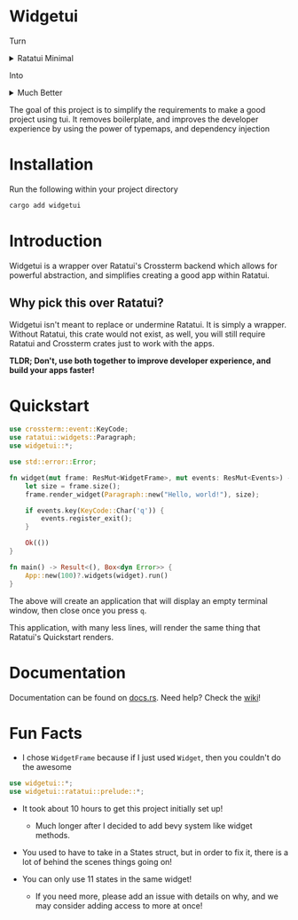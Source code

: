 # Widgetui
Turn
<details>
<summary>Ratatui Minimal</summary>

```rust
fn main() -> anyhow::Result<()> {
    let mut terminal = setup_terminal()?;
    run(&mut terminal)?;
    restore_terminal(&mut terminal)?;
    Ok(())
}

fn setup_terminal() -> anyhow::Result<Terminal<CrosstermBackend<Stdout>>> {
    let mut stdout = io::stdout();
    enable_raw_mode()?;
    execute!(stdout, EnterAlternateScreen)?;
    Ok(Terminal::new(CrosstermBackend::new(stdout))?)
}

fn restore_terminal(
    terminal: &mut Terminal<CrosstermBackend<Stdout>>,
) -> anyhow::Result<()> {
    disable_raw_mode()?;
    execute!(terminal.backend_mut(), LeaveAlternateScreen,)?;
    Ok(terminal.show_cursor()?)
}

fn run(terminal: &mut Terminal<CrosstermBackend<Stdout>>) -> anyhow::Result<()> {
    Ok(loop {
        terminal.draw(|frame| {
            let greeting = Paragraph::new("Hello World!");
            frame.render_widget(greeting, frame.size());
        })?;
        if event::poll(Duration::from_millis(250))? {
            if let Event::Key(key) = event::read()? {
                if KeyCode::Char('q') == key.code {
                    break;
                }
            }
        }
    })
}
```
</details>

Into

<details>
<summary>Much Better</summary>

```rust
use crossterm::event::KeyCode;
use ratatui::widgets::Paragraph;
use widgetui::*;
use anyhow::Result;

fn widget(mut frame: ResMut<WidgetFrame>, mut events: ResMut<Events>) -> WidgetResult {
    let size = frame.size();
    frame.render_widget(Paragraph::new("Hello, world!"), size);

    if events.key(KeyCode::Char('q')) {
        events.register_exit();
    }

    Ok(())
}

fn main() -> Result<()> {
    App::new(100)?.widgets(widget).run()
}
```
</details>

The goal of this project is to simplify the requirements to make a good project using tui.
It removes boilerplate, and improves the developer experience by using the power of typemaps, and dependency injection

# Installation
Run the following within your project directory
```bash
cargo add widgetui
```
# Introduction

Widgetui is a wrapper over Ratatui's Crossterm backend which allows for powerful abstraction, and simplifies creating a good app within Ratatui.
## Why pick this over Ratatui?
Widgetui isn't meant to replace or undermine Ratatui. It is simply a wrapper. Without Ratatui, this crate would not exist, as well, you will still require Ratatui and Crossterm crates just to work with the apps.

**TLDR; Don't, use both together to improve developer experience, and build your apps faster!**

# Quickstart
```rust
use crossterm::event::KeyCode;
use ratatui::widgets::Paragraph;
use widgetui::*;

use std::error::Error;

fn widget(mut frame: ResMut<WidgetFrame>, mut events: ResMut<Events>) -> WidgetResult {
    let size = frame.size();
    frame.render_widget(Paragraph::new("Hello, world!"), size);

    if events.key(KeyCode::Char('q')) {
        events.register_exit();
    }

    Ok(())
}

fn main() -> Result<(), Box<dyn Error>> {
    App::new(100)?.widgets(widget).run()
}
```

The above will create an application that will display an empty terminal window, then close once you press `q`.

This application, with many less lines, will render the same thing that Ratatui's Quickstart renders.
# Documentation
Documentation can be found on [docs.rs](https://docs.rs/widgetui).
Need help? Check the [wiki](https://github.com/TheEmeraldBee/widgetui/wiki)!

# Fun Facts
- I chose `WidgetFrame` because if I just used `Widget`, then you couldn't do the awesome
```rust
use widgetui::*;
use widgetui::ratatui::prelude::*;
```

- It took about 10 hours to get this project initially set up!
	- Much longer after I decided to add bevy system like widget methods.

- You used to have to take in a States struct, but in order to fix it, there is a lot of behind the scenes things going on!

- You can only use 11 states in the same widget!
	- If you need more, please add an issue with details on why, and we may consider adding access to more at once!
